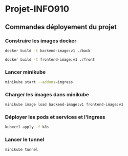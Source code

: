 # Projet-INFO910

## Commandes déployement du projet

### Construire les images docker

```bash
docker build -t backend-image:v1 ./back

docker build -t frontend-image:v1 ./front
```

### Lancer minikube

```bash
minikube start --addons=ingress
```

### Charger les images dans minikube

```bash
minikube image load backend-image:v1 frontend-image:v1
```

### Déployer les pods et services et l'ingress

```bash
kubectl apply -f k8s
```

### Lancer le tunnel

```bash
minikube tunnel
```